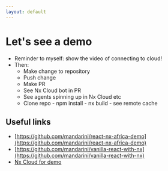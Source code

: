 ```yaml
---
layout: default
---
```


# Let's see a demo

* Reminder to myself: show the video of connecting to cloud!
* Then:
  - Make change to repository
  - Push change
  - Make PR
  - See Nx Cloud bot in PR
  - See agents spinning up in Nx Cloud etc
  - Clone repo - npm install - nx build - see remote cache

## Useful links

- [https://github.com/mandarini/react-nx-africa-demo](https://github.com/mandarini/react-nx-africa-demo) 
- [https://github.com/mandarini/vanilla-react-with-nx](https://github.com/mandarini/vanilla-react-with-nx)
- [Nx Cloud for demo](https://staging.nx.app/orgs/66ec59aaf76d115a9da91166/workspaces/672ddb3aadf73e8380807171/overview)
